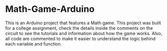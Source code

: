 # Math-Game-Arduino
This is an Arduino project that features a Math game. This project was built for a college assignment, check the details inside the comments on the circuit to see the tutorials and information about how the game works. Also, all code are commented to make it easier to understand the logic behind each variable and function.
